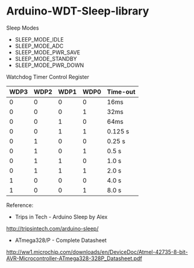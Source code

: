# Arduino-WDT-Sleep-library

Sleep Modes
* SLEEP_MODE_IDLE
* SLEEP_MODE_ADC
* SLEEP_MODE_PWR_SAVE
* SLEEP_MODE_STANDBY
* SLEEP_MODE_PWR_DOWN

Watchdog Timer Control Register  

| WDP3 | WDP2 | WDP1 | WDP0 |  Time-out |
| --- | --- | --- | --- | --- |
|0 | 0 | 0 | 0 | 16ms |
| 0 | 0 | 0 | 1 | 32ms |
| 0 | 0 | 1 | 0 | 64ms |
| 0 | 0 | 1 | 1 | 0.125 s |
| 0 | 1 | 0 | 0 | 0.25 s |
| 0 | 1 | 0 | 1 | 0.5 s |
| 0 | 1 | 1 | 0 | 1.0 s |
| 0 | 1 | 1 | 1 | 2.0 s |
| 1 | 0 | 0 | 0 | 4.0 s |
| 1 | 0 | 0 | 1 | 8.0 s |

Reference:  

* Trips in Tech - Arduino Sleep by Alex  

http://tripsintech.com/arduino-sleep/

* ATmega328/P - Complete Datasheet   

http://ww1.microchip.com/downloads/en/DeviceDoc/Atmel-42735-8-bit-AVR-Microcontroller-ATmega328-328P_Datasheet.pdf
